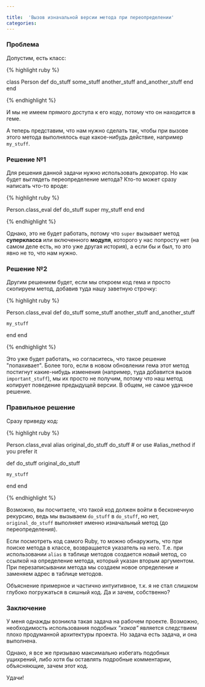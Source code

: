 ```yaml
---

title:  'Вызов изначальной версии метода при переопределении'
categories:
---
```


### Проблема

Допустим, есть класс:

{% highlight ruby %}

class Person
  def do_stuff
    some_stuff
    another_stuff
    and_another_stuff
  end
end

{% endhighlight %}

И мы не имеем прямого доступа к его коду, потому что он находится в геме.

А теперь представим, что нам нужно сделать так, чтобы при вызове этого
метода выполнялось еще какое-нибудь действие, например `my_stuff`.

### Решение №1

Для решения данной задачи нужно использовать декоратор. Но как
будет выглядеть переопределение метода? Кто-то может сразу написать
что-то вроде:


{% highlight ruby %}

Person.class_eval
  def do_stuff
    super
    my_stuff
  end
end

{% endhighlight %}

Однако, это не будет работать, потому что `super` вызывает метод
**суперкласса** или включенного **модуля**, которого у нас попросту
нет (на самом деле есть, но это уже другая история), а если бы и был, то это
явно не то, что нам нужно.

### Решение №2

Другим решением будет, если мы откроем код гема и просто скопируем
метод, добавив туда нашу заветную строчку:


{% highlight ruby %}

Person.class_eval
  def do_stuff
    some_stuff
    another_stuff
    and_another_stuff

    my_stuff
  end
end

{% endhighlight %}

Это уже будет работать, но согласитесь, что такое решение
"попахивает". Более того, если в новом обновлении гема этот метод
постигнут какие-нибудь изменения (например, туда добавится вызов
`important_stuff`), мы их просто не получим, потому что наш метод
копирует поведение предыдущей версии. В общем, не самое удачное
решение.

### Правильное решение

Сразу приведу код:

{% highlight ruby %}

Person.class_eval
  alias original_do_stuff do_stuff # or use #alias_method if you prefer it

  def do_stuff
    original_do_stuff

    my_stuff
  end
end

{% endhighlight %}

Возможно, вы посчитаете, что такой код должен войти в бесконечную
рекурсию, ведь мы вызываем `do_stuff` в `do_stuff`, но нет,
`original_do_stuff` выполняет именно изначальный метод (до
переопределения).

Если посмотреть код самого Ruby, то можно обнаружить, что при поиске
метода в классе, возвращается указатель на него. Т.е. при
использовании `alias` в таблице методов создается *новый* метод, со
ссылкой на определение метода, который указан вторым аргументом. При
перезаписывании метода мы создаем новое определение и заменяем адрес в
таблице методов.

Объяснение примерное и частично интуитивное, т.к. я не стал слишком
глубоко погружаться в сишный код. Да и зачем, собственно?

### Заключение

У меня однажды возникла такая задача на рабочем проекте. Возможно,
необходимость использования подобных *"хаков"* является следствием
плохо продуманной архитектуры проекта. Но задача есть задача, и она
выполнена.

Однако, я все же призываю максимально избегать подобных ущихрений,
либо хотя бы оставлять подробные комментарии, объясняющие, зачем этот
код.

Удачи!
